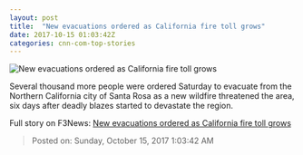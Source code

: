 ```yaml
---
layout: post
title:  "New evacuations ordered as California fire toll grows"
date: 2017-10-15 01:03:42Z
categories: cnn-com-top-stories
---
```


![New evacuations ordered as California fire toll grows](http://cdn.cnn.com/cnnnext/dam/assets/171013202956-03-california-fire-aftermath-neighborhood-super-tease.jpg)

Several thousand more people were ordered Saturday to evacuate from the Northern California city of Santa Rosa as a new wildfire threatened the area, six days after deadly blazes started to devastate the region.


Full story on F3News: [New evacuations ordered as California fire toll grows](http://www.f3nws.com/n/DZUASD)

> Posted on: Sunday, October 15, 2017 1:03:42 AM
